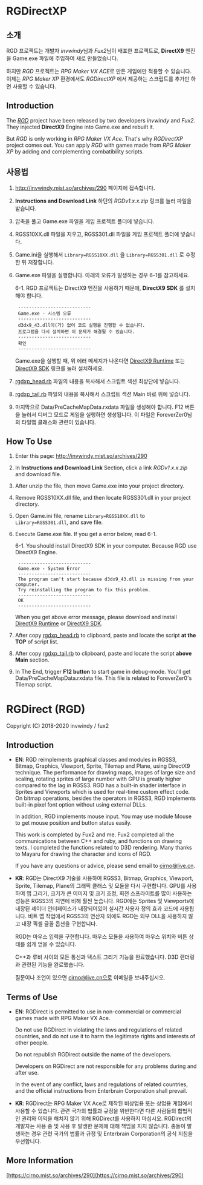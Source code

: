 # RGDirectXP

## 소개

RGD 프로젝트는 개발자 *invwindy*님과 *Fux2*님이 배포한 프로젝트로, **DirectX9** 엔진을 Game.exe 파일에 주입하여 새로 만들었습니다.

하지만 *RGD* 프로젝트는 *RPG Maker VX ACE*로 만든 게임에만 적용할 수 있습니다. 이제는 *RPG Maker XP* 환경에서도 *RGDirectXP* 에서 제공하는 스크립트를 추가만 하면 사용할 수 있습니다.

## Introduction

The *[RGD](http://invwindy.mist.so/archives/290)* project have been released by two developers *invwindy* and *Fux2*. They injected **DirectX9** Engine into Game.exe and rebuilt it. 

But *RGD* is only working in *RPG Maker VX Ace*. That's why *RGDirectXP* project comes out. You can apply *RGD* with games made from *RPG Maker XP* by adding and complementing combatibility scripts.

## 사용법

1. http://invwindy.mist.so/archives/290 페이지에 접속합니다.
2. **Instructions and Download Link** 하단의 *RGDv1.x.x.zip* 링크를 눌러 파일을 받습니다.
3. 압축을 풀고 Game.exe 파일을 게임 프로젝트 폴더에 넣습니다.
4. RGSS10XX.dll 파일을 지우고, RGSS301.dll 파일을 게임 프로젝트 폴더에 넣습니다.
5. Game.ini을 실행해서 `Library=RGSS10XX.dll` 을 `Library=RGSS301.dll` 로 수정한 뒤 저장합니다.
6. Game.exe 파일을 실행합니다. 아래의 오류가 발생하는 경우 6-1를 참고하세요.

    6-1. RGD 프로젝트는 DirectX9 엔진을 사용하기 때문에, **DirectX9 SDK** 를 설치해야 합니다.

        ---------------------------
        Game.exe - 시스템 오류
        ---------------------------
        d3dx9_43.dll이(가) 없어 코드 실행을 진행할 수 없습니다.
        프로그램을 다시 설치하면 이 문제가 해결될 수 있습니다. 
        ---------------------------
        확인   
        ---------------------------

    Game.exe을 실행할 때, 위 에러 메세지가 나온다면 [DirectX9 Runtime](https://www.microsoft.com/en-us/download/confirmation.aspx?id=8109) 또는 [DirectX9 SDK](https://www.microsoft.com/en-us/download/details.aspx?id=6812) 링크를 눌러 설치하세요.
7. [rgdxp_head.rb](https://github.com/jubin-park/RGDirectXP/blob/master/src/rgdxp_head.rb) 파일의 내용을 복사해서 스크립트 섹션 최상단에 넣습니다.
8. [rgdxp_tail.rb](https://github.com/jubin-park/RGDirectXP/blob/master/src/rgdxp_tail.rb) 파일의 내용을 복사해서 스크립트 섹션 Main 바로 위에 넣습니다.
9. 마지막으로 Data/PreCacheMapData.rxdata 파일을 생성해야 합니다. F12 버튼을 눌러서 디버그 모드로 게임을 실행하면 생성됩니다. 이 파일은 ForeverZer0님의 타일맵 클래스와 관련이 있습니다.

## How To Use

1. Enter this page: http://invwindy.mist.so/archives/290
2. In **Instructions and Download Link** Section, click a link *RGDv1.x.x.zip* and download file.
3. After unzip the file, then move Game.exe into your project directory.
4. Remove RGSS10XX.dll file, and then locate RGSS301.dll in your project directory.
5. Open Game.ini file, rename `Library=RGSS10XX.dll` to `Library=RGSS301.dll`, and save file.
6. Execute Game.exe file. If you get a error below, read 6-1.

    6-1. You should install DirectX9 SDK in your computer. Because RGD use DirectX9 Engine.

        ---------------------------
        Game.exe - System Error
        ---------------------------
        The program can't start because d3dx9_43.dll is missing from your computer.
        Try reinstalling the program to fix this problem.
        ---------------------------
        OK
        ---------------------------
    When you get above error message, please download and install  [DirectX9 Runtime](https://www.microsoft.com/en-us/download/confirmation.aspx?id=8109) or [DirectX9 SDK](https://www.microsoft.com/en-us/download/details.aspx?id=6812).
    
7. After copy [rgdxp_head.rb](https://github.com/jubin-park/RGDirectXP/blob/master/src/rgdxp_head.rb) to clipboard, paste and locate the script **at the TOP** of script list.
8. After copy [rgdxp_tail.rb](https://github.com/jubin-park/RGDirectXP/blob/master/src/rgdxp_tail.rb) to clipboard, paste and locate the script **above Main** section.
9. In The End, trigger **F12 button** to start game in debug-mode. You'll get Data/PreCacheMapData.rxdata file. This file is related to ForeverZer0's Tilemap script.

# RGDirect (RGD)
Copyright (C) 2018-2020 invwindy / fux2

## Introduction

* **EN**: RGD reimplements graphical classes and modules 
  in RGSS3, Bitmap, Graphics, Viewport, Sprite, Tilemap and Plane, using DirectX9 technique. 
  The performance for drawing maps, images of large size and scaling, rotating sprites of large number 
  with GPU is greatly higher compared to the lag in RGSS3. 
  RGD has a built-in shader interface in Sprites and Viewports which is used for real-time custom effect code. 
  On bitmap operations, besides the operators in RGSS3, RGD implements built-in pixel font option without using external DLLs. 

  In addition, RGD implements mouse input. 
  You may use module Mouse to get mouse position and button status easily.

  This work is completed by Fux2 and me. Fux2 completed all the communications between C++ and ruby, and functions on drawing texts. I completed the functions related to D3D rendering. Many thanks to Mayaru for drawing the character and icons of RGD.

  If you have any questions or advice, please send email to cirno@live.cn.

* **KR**: RGD는 DirectX9 기술을 사용하여 RGSS3, Bitmap, Graphics, Viewport, Sprite, Tilemap, Plane의 그래픽 클래스 및 모듈을 다시 구현합니다. 
  GPU를 사용하여 맵 그리기, 크기가 큰 이미지 및 크기 조정, 회전 스프라이트를 많이 사용하는 성능은 RGSS3의 지연에 비해 훨씬 높습니다. 
  RGD에는 Sprites 및 Viewports에 내장된 셰이더 인터페이스가 내장되어있어 실시간 사용자 정의 효과 코드에 사용됩니다. 
  비트 맵 작업에서 RGSS3의 연산자 외에도 RGD는 외부 DLL을 사용하지 않고 내장 픽셀 글꼴 옵션을 구현합니다. 

  RGD는 마우스 입력을 구현합니다. 마우스 모듈을 사용하여 마우스 위치와 버튼 상태를 쉽게 얻을 수 있습니다.

  C++과 루비 사이의 모든 통신과 텍스트 그리기 기능을 완료했습니다. 
  D3D 렌더링과 관련된 기능을 완료했습니다. 

  질문이나 조언이 있으면 cirno@live.cn으로 이메일을 보내주십시오.

## Terms of Use

* **EN**: RGDirect is permitted to use in non-commercial or commercial games made with RPG Maker VX Ace.

  Do not use RGDirect in violating the laws and regulations of related countries, and do not use it to harm the legitimate rights and interests of other people.

  Do not republish RGDirect outside the name of the developers.

  Developers on RGDirect are not responsible for any problems during and after use.

  In the event of any conflict, laws and regulations of related countries, and the official instructions from Enterbrain Corporation shall prevail.

* **KR**: RGDirect는 RPG Maker VX Ace로 제작된 비상업용 또는 상업용 게임에서 사용할 수 있습니다.
  관련 국가의 법률과 규정을 위반한다면 다른 사람들의 합법적인 권리와 이익을 해치지 않기 위해 RGDirect를 사용하지 마십시오.
  RGDirect의 개발자는 사용 중 및 사용 후 발생한 문제에 대해 책임을 지지 않습니다.
  충돌이 발생하는 경우 관련 국가의 법률과 규정 및 Enterbrain Corporation의 공식 지침을 우선합니다.

## More Information

[https://cirno.mist.so/archives/290](https://cirno.mist.so/archives/290)